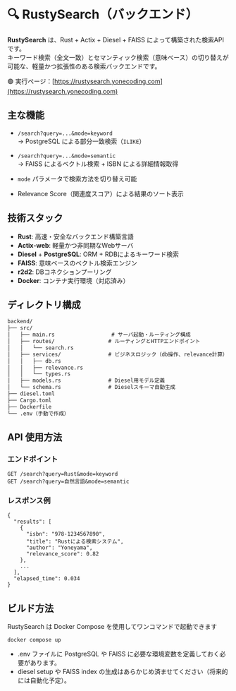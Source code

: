 # 🔍 RustySearch（バックエンド）

**RustySearch** は、Rust + Actix + Diesel + FAISS によって構築された検索APIです。  
キーワード検索（全文一致）とセマンティック検索（意味ベース）の切り替えが可能な、軽量かつ拡張性のある検索バックエンドです。

🟢 実行ページ：[https://rustysearch.yonecoding.com](https://rustysearch.yonecoding.com)


## 主な機能

- `/search?query=...&mode=keyword`  
  → PostgreSQL による部分一致検索（`ILIKE`）

- `/search?query=...&mode=semantic`  
  → FAISS によるベクトル検索 + ISBN による詳細情報取得

- `mode` パラメータで検索方法を切り替え可能

- Relevance Score（関連度スコア）による結果のソート表示

## 技術スタック

- **Rust**: 高速・安全なバックエンド構築言語
- **Actix-web**:  軽量かつ非同期なWebサーバ
- **Diesel** + **PostgreSQL**: ORM + RDBによるキーワード検索
- **FAISS**: 意味ベースのベクトル検索エンジン
- **r2d2**: DBコネクションプーリング
- **Docker**: コンテナ実行環境（対応済み）


## ディレクトリ構成

```txt
backend/
├── src/
│   ├── main.rs                  # サーバ起動・ルーティング構成
│   ├── routes/                 # ルーティングとHTTPエンドポイント
│   │   └── search.rs
│   ├── services/               # ビジネスロジック（db操作、relevance計算）
│   │   ├── db.rs
│   │   ├── relevance.rs
│   │   └── types.rs
│   ├── models.rs               # Diesel用モデル定義
│   └── schema.rs               # Dieselスキーマ自動生成
├── diesel.toml
├── Cargo.toml
├── Dockerfile
└── .env（手動で作成）
```

## API 使用方法

### エンドポイント

```http
GET /search?query=Rust&mode=keyword
GET /search?query=自然言語&mode=semantic
```

### レスポンス例
```
{
  "results": [
    {
      "isbn": "978-1234567890",
      "title": "Rustによる検索システム",
      "author": "Yoneyama",
      "relevance_score": 0.82
    },
    ...
  ],
  "elapsed_time": 0.034
}
```

## ビルド方法

RustySearch は Docker Compose を使用してワンコマンドで起動できます
```
docker compose up
```
- .env ファイルに PostgreSQL や FAISS に必要な環境変数を定義しておく必要があります。
- diesel setup や FAISS index の生成はあらかじめ済ませてください（将来的には自動化予定）。